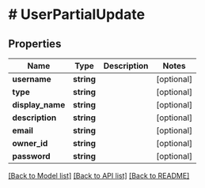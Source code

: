 # # UserPartialUpdate

## Properties

Name | Type | Description | Notes
------------ | ------------- | ------------- | -------------
**username** | **string** |  | [optional]
**type** | **string** |  | [optional]
**display_name** | **string** |  | [optional]
**description** | **string** |  | [optional]
**email** | **string** |  | [optional]
**owner_id** | **string** |  | [optional]
**password** | **string** |  | [optional]

[[Back to Model list]](../../README.md#models) [[Back to API list]](../../README.md#endpoints) [[Back to README]](../../README.md)
